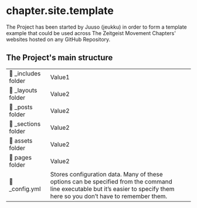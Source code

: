 # chapter.site.template
The Project has been started by Juuso (jeukku) in order to form a template example that could be used across The Zeitgeist Movement Chapters' websites hosted on any GitHub Repository.

## The Project's main structure

| | | |
|-|-|-|
| 📂 _includes folder | Value1 |
| 📂 _layouts folder | Value2 |
| 📂 _posts folder | Value2 |
| 📂 _sections folder | Value2 |
| 📂 assets folder | Value2 |
| 📂 pages folder | Value2 |
| 📄 _config.yml | Stores configuration data. Many of these options can be specified from the command line executable but it’s easier to specify them here so you don’t have to remember them. |

